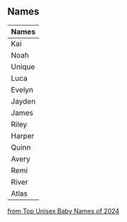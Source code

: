 ## Names
| Names | 
| ------------ | 
| Kai |
| Noah |
| Unique |
| Luca |
| Evelyn |
| Jayden |
| James |
| Riley |
| Harper |
| Quinn |
| Avery |
| Remi |
| River |
| Atlas |

[from Top Unisex Baby Names of 2024 ](https://www.thebump.com/b/unisex-baby-names)